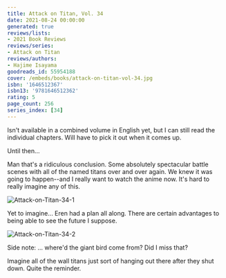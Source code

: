```yaml
---
title: Attack on Titan, Vol. 34
date: 2021-08-24 00:00:00
generated: true
reviews/lists:
- 2021 Book Reviews
reviews/series:
- Attack on Titan
reviews/authors:
- Hajime Isayama
goodreads_id: 55954188
cover: /embeds/books/attack-on-titan-vol-34.jpg
isbn: '1646512367'
isbn13: '9781646512362'
rating: 5
page_count: 256
series_index: [34]
---
```

Isn't available in a combined volume in English yet, but I can still read the individual chapters. Will have to pick it out when it comes up.  

Until then...  

<!--more-->

Man that's a ridiculous conclusion. Some absolutely spectacular battle scenes with all of the named titans over and over again. We knew it was going to happen--and I really want to watch the anime now. It's hard to really imagine any of this.  

![Attack-on-Titan-34-1](/embeds/books/attachments/attack-on-titan-34-1.png)  

Yet to imagine... Eren had a plan all along. There are certain advantages to being able to see the future I suppose.  

![Attack-on-Titan-34-2](/embeds/books/attachments/attack-on-titan-34-2.png)  

Side note: ... where'd the giant bird come from? Did I miss that?  

Imagine all of the wall titans just sort of hanging out there after they shut down. Quite the reminder.